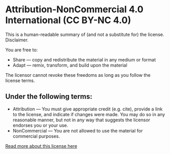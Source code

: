 # Attribution-NonCommercial 4.0 International (CC BY-NC 4.0)

This is a human-readable summary of (and not a substitute for) the license. Disclaimer.

You are free to:

- Share — copy and redistribute the material in any medium or format
- Adapt — remix, transform, and build upon the material

The licensor cannot revoke these freedoms as long as you follow the license terms.

## Under the following terms:

- Attribution — You must give appropriate credit (e.g. cite), provide a link to the license, and indicate if changes were made. You may do so in any reasonable manner, but not in any way that suggests the licensor endorses you or your use.
- NonCommercial — You are not allowed to use the material for commercial purposes.

[Read more about this license here](https://github.com/Gibberlings3/GitHub-Templates/blob/master/License-Templates/CC-BY-NC-4.0/LICENSE-CC-BY-NC-4.0.md)
